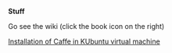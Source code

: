 __Stuff__

Go see the wiki (click the book icon on the right)

[Installation of Caffe in KUbuntu virtual machine](https://github.com/BVLC/caffe/wiki/Ubuntu-14.04-VirtualBox-VM)
